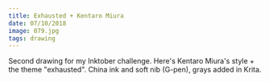 ```yaml
---
title: Exhausted + Kentaro Miura
date: 07/10/2018
image: 079.jpg
tags: drawing
---
```


Second drawing for my Inktober challenge. Here's Kentaro Miura's style + the theme "exhausted".
China ink and soft nib (G-pen), grays added in Krita.
